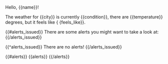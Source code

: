 Hello, {{name}}!

The weather for {{city}} is currently {{condition}},
there are {{temperature}}
degrees, but it feels like {
{feels_like}}.

<!-- This is actually a boolean variable -->
{{#alerts_issued}}
There are some alerts you
might want to take a look at:
{{/alerts_issued}}

<!-- If the boolean value is false -->
{{^alerts_issued}}
There are no alerts!
{{/alerts_issued}}

<!-- This is actually a list -->
{{#alerts}}
{{alerts}}
{{/alerts}}
